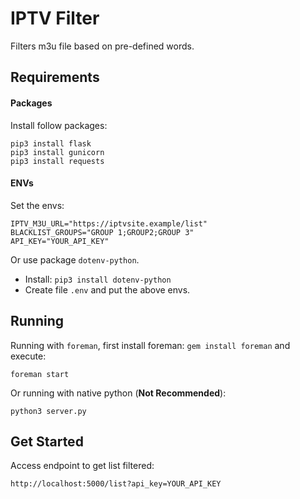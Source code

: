 # IPTV Filter

Filters m3u file based on pre-defined words.

## Requirements

#### Packages

Install follow packages:
```
pip3 install flask
pip3 install gunicorn
pip3 install requests
```

#### ENVs
Set the envs:
```
IPTV_M3U_URL="https://iptvsite.example/list"
BLACKLIST_GROUPS="GROUP 1;GROUP2;GROUP 3"
API_KEY="YOUR_API_KEY"
```

Or use package `dotenv-python`. 
- Install: `pip3 install dotenv-python` 
- Create file `.env` and put the above envs. 



## Running

Running with `foreman`, first install foreman: `gem install foreman` and execute:
```
foreman start
```

Or running with native python (**Not Recommended**):
```
python3 server.py
```

## Get Started

Access endpoint to get list filtered:

`http://localhost:5000/list?api_key=YOUR_API_KEY`
